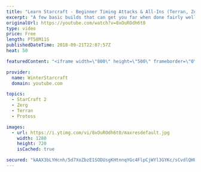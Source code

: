 ```yaml
---
title: "Learn Starcraft - Beginner Timing Attacks & All-Ins (Terran, Zerg & Protoss)"
excerpt: "A few basic builds that can get you far when done fairly well. Also important is how not to overextend and lose everything."
originalUrl: https://youtube.com/watch?v=8xOuROdh6t0
type: video
price: Free
length: PT58M11S
publishedDateTime: 2018-09-21T22:07:57Z
heat: 50

featuredContent: "<iframe width=\"800\" height=\"500\" frameborder=\"0\" src=\"https://www.youtube.com/embed/8xOuROdh6t0\" allow=\"accelerometer; autoplay; encrypted-media; gyroscope; picture-in-picture\" allowfullscreen></iframe>"

provider:
  name: WinterStarcraft
  domain: youtube.com

topics:
  - StarCraft 2
  - Zerg
  - Terran
  - Protoss

images:
  - url: https://i.ytimg.com/vi/8xOuROdh6t0/maxresdefault.jpg
    width: 1280
    height: 720
    isCached: true

secured: "kAAX3bLYHcnh/5d7XoZbzE1SODUsgKHtnnqYGc4FlpCjWYl3GYKc/sCvdlQHUj355bGD8TbmsJ4AAwVmKHTR3TRHR1NP7V63hsDDXtDBcuOTYTs6heJH1X1O6tN15KcqmCd6/lIyfQpmyYp7TpddihguKLhC5CLZ+TOLuFDPOvFl5027zs5VZtzcoBfkE1740cuSqRmyi65w+5Zh2TB0XJxZuKuW4KAkzdXsGaBvWBvXfYev/BKTD3Ido3ndA2bbaIcQjQGVGI/VvghF4wNYWoMkkoilKz91SSN69+pveJo0jCux9nnZEdXgUQnGQnmep+16pzyumbXLW5q/2zf2EmIUMjZrXMuccSov/7rovEb+fnm5+0ZOafKj+KF8mIDmcIAXIsqr3XZDZ2RCFEE0WOuz4pGPM6YjC+6hmC9VwXk=;4EX0NCOtazpDhUNDVt2VfQ=="
---
```


